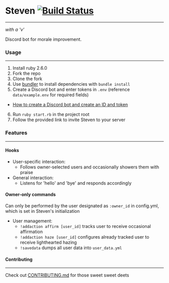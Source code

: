 # Steven [![Build Status](https://travis-ci.org/laurenball/Steven.svg?branch=develop)](https://travis-ci.org/github/laurenball/Steven)
---
*with a 'v'*  

Discord bot for morale improvement.
### Usage
---
1. Install ruby 2.6.0
2. Fork the repo
3. Clone the fork
4. Use [bundler](https://bundler.io/) to install dependencies with `bundle install`
5. Create a Discord bot and enter tokens in `.env` (reference `data/example.env` for required fields)
 - [How to create a Discord bot and create an ID and token](https://github.com/reactiflux/discord-irc/wiki/Creating-a-discord-bot-&-getting-a-token)
6. Run `ruby start.rb` in the project root
7. Follow the provided link to invite Steven to your server

### Features
---
#### Hooks
- User-specific interaction:
  - Follows owner-selected users and occasionally showers them with praise
- General interaction:
  - Listens for 'hello' and 'bye' and responds accordingly

#### Owner-only commands
Can only be performed by the user designated as `:owner_id` in config.yml, which is set in Steven's initialization
- User management:  
  - `!addaction affirm [user_id]` tracks user to receive occasional affirmation
  - `!addaction haze [user_id]` configures already tracked user to receive lighthearted hazing
  - `!savedata` dumps all user data into `user_data.yml`  

#### Contributing
---
Check out [CONTRIBUTING.md](https://github.com/laurenball/Steven/blob/master/CONTRIBUTING.md) for those sweet sweet deets
